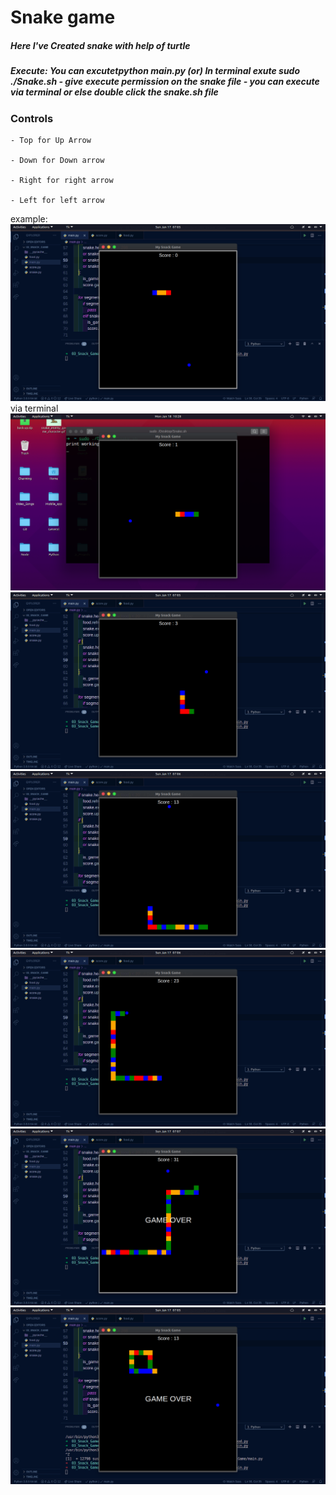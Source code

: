 <h1> Snake game</h1>

<h5> Here I've Created snake with help of turtle </h5>

<h5>Execute:
  You can excutetpython main.py
   (or)
  In terminal exute sudo ./Snake.sh 
    - give execute permission on the snake file
    - you can execute via terminal or else double click the snake.sh file
  </h5>

<h3>Controls</h3>
    
    - Top for Up Arrow
    
    - Down for Down arrow
    
    - Right for right arrow
    
    - Left for left arrow
    
    
example:
![](https://github.com/Hemath-life/02_py_SnakeGame/blob/main/ex:image/1.png)
via terminal
![](https://github.com/Hemath-life/02_py_SnakeGame/blob/main/ex:image/11.png)
![](https://github.com/Hemath-life/02_py_SnakeGame/blob/main/ex:image/2.png)
![](https://github.com/Hemath-life/02_py_SnakeGame/blob/main/ex:image/3.png)
![](https://github.com/Hemath-life/02_py_SnakeGame/blob/main/ex:image/4.png)
![](https://github.com/Hemath-life/02_py_SnakeGame/blob/main/ex:image/5.png)
![](https://github.com/Hemath-life/02_py_SnakeGame/blob/main/ex:image/6.png)
